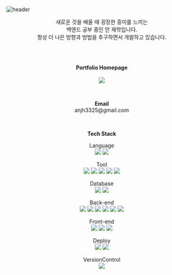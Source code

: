 ![header](https://capsule-render.vercel.app/api?type=waving&color=C487E5&height=300&section=header&text=An's%20GitHub%20Profile&fontSize=57&animation=NONE&fontAlignY=38&desc=Welcome!&descAlignY=51&descAlign=74)

<p align="center">
새로운 것을 배울 때 굉장한 흥미를 느끼는<br>
백엔드 공부 중인 안 재학입니다.<br>
항상 더 나은 방향과 방법을 추구하면서 개발하고 있습니다.
</p>

<br><br>
<p align="center">
    <Strong>Portfolio Homepage</Strong><br><br>
    <a href="https://anjh3325.notion.site/An-jae-hak-5de215a88254465891cb46187d002004?pvs=4" target="_blank"><img src="https://img.shields.io/badge/Notion-000000?style=flat-square&logo=Notion&logoColor=white"/></a>
</p>

<br>
<p align="center">
<Strong>Email</Strong>
<br>anjh3325@gmail.com
</p>

<br>
<p align="center">
    <Strong>Tech Stack</Strong><br>
</p>

<p align="center">
Language <br>
<img src="https://img.shields.io/badge/JAVA-D91AF3?style=flat"/>
<img src="https://img.shields.io/badge/JavaScript-F7DF1E?style=flat&logo=javascript&logoColor=white"/>
</p>

<p align="center">
Tool <br>
<img src="https://img.shields.io/badge/Eclipse-2C2255?style=flat&logo=eclipseide&logoColor=white"/>
<img src="https://img.shields.io/badge/Visual%20Studio%20Code-007ACC?style=flat&logo=visualstudiocode&logoColor=white"/>
<img src="https://img.shields.io/badge/SQL%20Developer(Oracle)-F80000?style=flat&logo=oracle&logoColor=white"/>
<img src="https://img.shields.io/badge/MySql%20Workbench-4479A1?style=flat&logo=mysql&logoColor=white"/>
<img src="https://img.shields.io/badge/Postman-FF6C37?style=flat&logo=postman&logoColor=white"/>
</p>

<p align="center">
Database <br>
<img src="https://img.shields.io/badge/Oracle%20Sql-F80000?style=flat&logo=oracle&logoColor=white"/>
<img src="https://img.shields.io/badge/MySql-4479A1?style=flat&logo=mysql&logoColor=white"/>
</p>

<p align="center">
Back-end <br>
<img src="https://img.shields.io/badge/Spring%20Boot-6DB33F?style=flat&logo=spring&logoColor=white"/>
<img src="https://img.shields.io/badge/Spring%20Security-6DB33F?style=flat&logo=spring&logoColor=white"/>
<img src="https://img.shields.io/badge/Spring%20Data%20Jpa-6DB33F?style=flat&logo=spring&logoColor=white"/>
<img src="https://img.shields.io/badge/MyBatis-342B42?style=flat"/>
<img src="https://img.shields.io/badge/Open%20API-FDFF8F?style=flat"/>
<img src="https://img.shields.io/badge/Maven-C71A36?style=flat&logo=apachemaven&logoColor=white"/>
</p>

<p align="center">
Front-end <br>
<img src="https://img.shields.io/badge/React-61DAFB?style=flat&logo=react&logoColor=white"/>
<img src="https://img.shields.io/badge/mustache-E0547D?style=flat"/>
<img src="https://img.shields.io/badge/Html5-E34F26?style=flat&logo=html5&logoColor=white"/>
</p>

<p align="center">
Deploy <br>
<img src="https://img.shields.io/badge/Amazon%20Rds-527FFF?style=flat&logo=amazonrds&logoColor=white"/>
<img src="https://img.shields.io/badge/Amazon%20Ec2-FF9900?style=flat&logo=amazonec2&logoColor=white"/>
</p>

<p align="center">
VersionControl <br>
<img src="https://img.shields.io/badge/Git-181717?style=flat&logo=github&logoColor=white"/>
</p>
<br>
